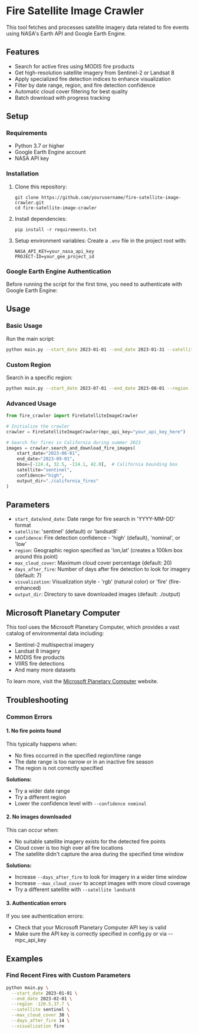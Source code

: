 # Fire Satellite Image Crawler

This tool fetches and processes satellite imagery data related to fire events using NASA's Earth API and Google Earth Engine.

## Features

- Search for active fires using MODIS fire products
- Get high-resolution satellite imagery from Sentinel-2 or Landsat 8
- Apply specialized fire detection indices to enhance visualization
- Filter by date range, region, and fire detection confidence
- Automatic cloud cover filtering for best quality
- Batch download with progress tracking

## Setup

### Requirements

- Python 3.7 or higher
- Google Earth Engine account
- NASA API key

### Installation

1. Clone this repository:
   ```
   git clone https://github.com/yourusername/fire-satellite-image-crawler.git
   cd fire-satellite-image-crawler
   ```

2. Install dependencies:
   ```
   pip install -r requirements.txt
   ```

3. Setup environment variables:
   Create a `.env` file in the project root with:
   ```
   NASA_API_KEY=your_nasa_api_key
   PROJECT-ID=your_gee_project_id
   ```

### Google Earth Engine Authentication

Before running the script for the first time, you need to authenticate with Google Earth Engine:

## Usage

### Basic Usage

Run the main script:

```bash
python main.py --start_date 2023-01-01 --end_date 2023-01-31 --satellite sentinel
```

### Custom Region

Search in a specific region:

```bash
python main.py --start_date 2023-07-01 --end_date 2023-08-01 --region -120.5,37.7
```

### Advanced Usage

```python
from fire_crawler import FireSatelliteImageCrawler

# Initialize the crawler
crawler = FireSatelliteImageCrawler(mpc_api_key="your_api_key_here")

# Search for fires in California during summer 2023
images = crawler.search_and_download_fire_images(
    start_date="2023-06-01",
    end_date="2023-09-01",
    bbox=[-124.4, 32.5, -114.1, 42.0],  # California bounding box
    satellite="sentinel",
    confidence="high",
    output_dir="./california_fires"
)
```

## Parameters

- `start_date`/`end_date`: Date range for fire search in 'YYYY-MM-DD' format
- `satellite`: 'sentinel' (default) or 'landsat8'
- `confidence`: Fire detection confidence - 'high' (default), 'nominal', or 'low'
- `region`: Geographic region specified as 'lon,lat' (creates a 100km box around this point)
- `max_cloud_cover`: Maximum cloud cover percentage (default: 20)
- `days_after_fire`: Number of days after fire detection to look for imagery (default: 7)
- `visualization`: Visualization style - 'rgb' (natural color) or 'fire' (fire-enhanced)
- `output_dir`: Directory to save downloaded images (default: ./output)

## Microsoft Planetary Computer

This tool uses the Microsoft Planetary Computer, which provides a vast catalog of environmental data including:

- Sentinel-2 multispectral imagery
- Landsat 8 imagery
- MODIS fire products
- VIIRS fire detections
- And many more datasets

To learn more, visit the [Microsoft Planetary Computer](https://planetarycomputer.microsoft.com/) website.

## Troubleshooting

### Common Errors

#### 1. No fire points found

This typically happens when:
- No fires occurred in the specified region/time range
- The date range is too narrow or in an inactive fire season
- The region is not correctly specified

**Solutions:**
- Try a wider date range 
- Try a different region
- Lower the confidence level with `--confidence nominal`

#### 2. No images downloaded

This can occur when:
- No suitable satellite imagery exists for the detected fire points
- Cloud cover is too high over all fire locations
- The satellite didn't capture the area during the specified time window

**Solutions:**
- Increase `--days_after_fire` to look for imagery in a wider time window
- Increase `--max_cloud_cover` to accept images with more cloud coverage
- Try a different satellite with `--satellite landsat8`

#### 3. Authentication errors

If you see authentication errors:
- Check that your Microsoft Planetary Computer API key is valid
- Make sure the API key is correctly specified in config.py or via --mpc_api_key

## Examples

### Find Recent Fires with Custom Parameters

```bash
python main.py \
  --start_date 2023-01-01 \
  --end_date 2023-02-01 \
  --region -120.5,37.7 \
  --satellite sentinel \
  --max_cloud_cover 30 \
  --days_after_fire 14 \
  --visualization fire
```